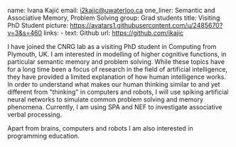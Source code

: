 name: Ivana Kajić
email: i2kajic@uwaterloo.ca
one_liner: Semantic and Associative Memory, Problem Solving
group: Grad students
title: Visiting PhD Student
picture: https://avatars1.githubusercontent.com/u/2485670?v=3&s=460
links: 
    - text: Github
      url: https://github.com/ikajic

I have joined the CNRG lab as a visiting PhD student in Computing from
Plymouth, UK. I am interested in modelling of higher cognitive functions, in
particular semantic memory and problem solving. While these topics have for
a long time been a focus of research in the field of artificial intelligence,
they have provided a limited explanation of how human intelligence works. In
order to understand what makes our human thinking similar to and yet different from
"thinking" in computers and robots, I will use spiking artificial neural
networks to simulate common problem solving and memory phenomena. 
Currently, I am using SPA and NEF to investigate associative verbal processing.

Apart from brains, computers and robots I am also interested in programming
education.
